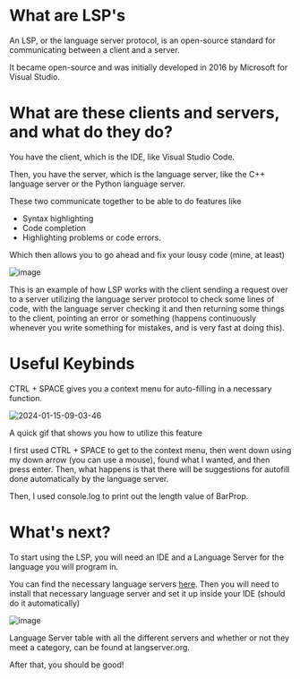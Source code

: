 # What are LSP's
An LSP, or the language server protocol, is an open-source standard for communicating between a client and a server.

It became open-source and was initially developed in 2016 by Microsoft for Visual Studio.

# What are these clients and servers, and what do they do?

You have the client, which is the IDE, like Visual Studio Code.

Then, you have the server, which is the language server, like the C++ language server or the Python language server.

These two communicate together to be able to do features like

* Syntax highlighting
* Code completion
* Highlighting problems or code errors.

Which then allows you to go ahead and fix your lousy code (mine, at least)


![image](https://github.com/De-y/blog/assets/61808223/851f8ce1-8f79-43a2-9870-766931f45ddb)

This is an example of how LSP works with the client sending a request over to a server utilizing the language server protocol to check some lines of code, with the language server checking it and then returning some things to the client, pointing an error or something (happens continuously whenever you write something for mistakes, and is very fast at doing this).

# Useful Keybinds
CTRL + SPACE gives you a context menu for auto-filling in a necessary function.

![2024-01-15-09-03-46](https://github.com/De-y/blog/assets/61808223/6ff3e3d6-7dc8-48bd-9d51-c5300a7a1987)

A quick gif that shows you how to utilize this feature

I first used CTRL + SPACE to get to the context menu, then went down using my down arrow (you can use a mouse), found what I wanted, and then press enter. Then, what happens is that there will be suggestions for autofill done automatically by the language server.

Then, I used console.log to print out the length value of BarProp.

# What's next?

To start using the LSP, you will need an IDE and a Language Server for the language you will program in.

You can find the necessary language servers [here](https://langserver.org/). Then you will need to install that necessary language server and set it up inside your IDE (should do it automatically)

![image](https://github.com/De-y/blog/assets/61808223/d80c075b-d680-4de0-821a-4f10abd5e7c3)

Language Server table with all the different servers and whether or not they meet a category, can be found at langserver.org.


After that, you should be good!
